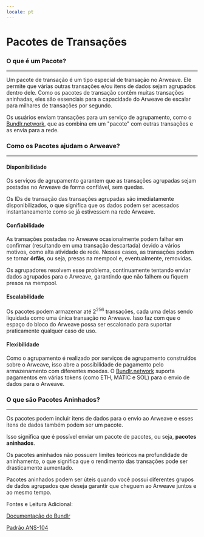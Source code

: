 ```yaml
---
locale: pt
---
```

# Pacotes de Transações

### O que é um Pacote?

---

Um pacote de transação é um tipo especial de transação no Arweave. Ele permite que várias outras transações e/ou itens de dados sejam agrupados dentro dele. Como os pacotes de transação contêm muitas transações aninhadas, eles são essenciais para a capacidade do Arweave de escalar para milhares de transações por segundo.

Os usuários enviam transações para um serviço de agrupamento, como o [Bundlr.network](https://bundlr.network), que as combina em um "pacote" com outras transações e as envia para a rede.

### Como os Pacotes ajudam o Arweave?

---

#### Disponibilidade

Os serviços de agrupamento garantem que as transações agrupadas sejam postadas no Arweave de forma confiável, sem quedas.

Os IDs de transação das transações agrupadas são imediatamente disponibilizados, o que significa que os dados podem ser acessados instantaneamente como se já estivessem na rede Arweave.

#### Confiabilidade

As transações postadas no Arweave ocasionalmente podem falhar em confirmar (resultando em uma transação descartada) devido a vários motivos, como alta atividade de rede. Nesses casos, as transações podem se tornar **órfãs**, ou seja, presas na mempool e, eventualmente, removidas.

Os agrupadores resolvem esse problema, continuamente tentando enviar dados agrupados para o Arweave, garantindo que não falhem ou fiquem presos na mempool.

#### Escalabilidade

Os pacotes podem armazenar até 2<sup>256</sup> transações, cada uma delas sendo liquidada como uma única transação no Arweave. Isso faz com que o espaço do bloco do Arweave possa ser escalonado para suportar praticamente qualquer caso de uso.

#### Flexibilidade

Como o agrupamento é realizado por serviços de agrupamento construídos sobre o Arweave, isso abre a possibilidade de pagamento pelo armazenamento com diferentes moedas. O [Bundlr.network](https://bundlr.network) suporta pagamentos em várias tokens (como ETH, MATIC e SOL) para o envio de dados para o Arweave.

### O que são Pacotes Aninhados?

---

Os pacotes podem incluir itens de dados para o envio ao Arweave e esses itens de dados também podem ser um pacote.

Isso significa que é possível enviar um pacote de pacotes, ou seja, **pacotes aninhados**.

Os pacotes aninhados não possuem limites teóricos na profundidade de aninhamento, o que significa que o rendimento das transações pode ser drasticamente aumentado.

Pacotes aninhados podem ser úteis quando você possui diferentes grupos de dados agrupados que deseja garantir que cheguem ao Arweave juntos e ao mesmo tempo.

Fontes e Leitura Adicional:

[Documentação do Bundlr](https://docs.bundlr.network)

[Padrão ANS-104](https://github.com/ArweaveTeam/arweave-standards/blob/master/ans/ANS-104.md)